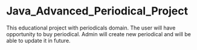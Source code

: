 # Java_Advanced_Periodical_Project
This educational project with periodicals domain. The user will have opportunity to buy periodical. Admin will create new periodical and will be able to update it in future.
